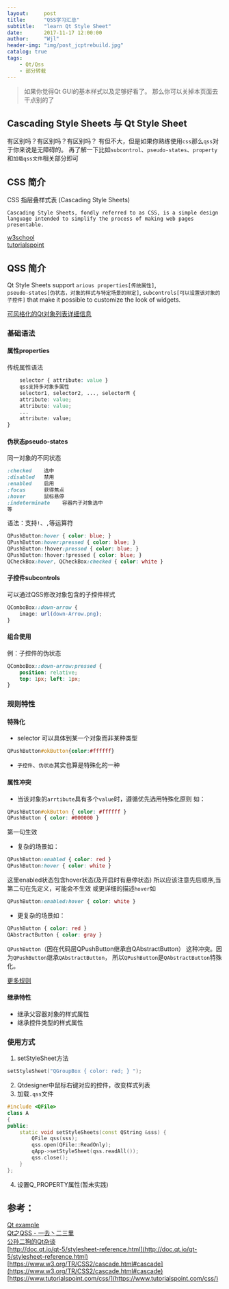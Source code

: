 ```yaml
---
layout:     post
title:      "QSS学习汇总"
subtitle:   "learn Qt Style Sheet"
date:       2017-11-17 12:00:00
author:     "Wjl"
header-img: "img/post_jcptrebuild.jpg"
catalog: true
tags:
    - Qt/Qss
    - 部分转载
---
```


> 如果你觉得Qt GUI的基本样式以及足够好看了。
那么你可以关掉本页面去干点别的了

Cascading Style Sheets 与 Qt Style Sheet
--------
有区别吗？有区别吗？有区别吗？
有但不大，但是如果你熟练使用`css`那么`qss`对于你来说是无障碍的。
再了解一下比如`subcontrol`、`pseudo-states`、`property`和`加载qss文件`相关部分即可

## CSS 简介
CSS 指层叠样式表 (Cascading Style Sheets)
```
Cascading Style Sheets, fondly referred to as CSS, is a simple design language intended to simplify the process of making web pages presentable.
```
[w3school](http://www.w3school.com.cn/css/css_jianjie.asp)  
[tutorialspoint](https://www.tutorialspoint.com/css/index.htm)

## QSS 简介
Qt Style Sheets support `arious properties[传统属性]`,  
`pseudo-states[伪状态，对象的样式与特定场景的绑定]`,
`subcontrols[可以设置该对象的子控件]` that make it possible to customize the look of widgets.

[可风格化的Qt对象列表详细信息](http://doc.qt.io/qt-5/stylesheet-reference.html)

### 基础语法

#### 属性properties

传统属性语法   
```css
    selector { attribute: value }
    qss支持多对象多属性
    selector1, selector2, ..., selectorM {
    attribute: value;
    attribute: value;
    ...
    attribute: value;
}
```

#### 伪状态pseudo-states
同一对象的不同状态  
```css
:checked    选中
:disabled   禁用
:enabled    启用
:focus      获得焦点
:hover      鼠标悬停
:indeterminate    容器内子对象选中
等
```

语法：支持`!`、`,`等运算符
```css  
QPushButton:hover { color: blue; }
QPushButton:hover:pressed { color: blue; }
QPushButton:!hover:pressed { color: blue; }
QPushButton:!hover:!pressed { color: blue; }
QCheckBox:hover, QCheckBox:checked { color: white }
```

#### 子控件subcontrols
可以通过QSS修改对象包含的子控件样式
```css
QComboBox::down-arrow {
    image: url(down-Arrow.png);
}
```
#### 组合使用
例：子控件的伪状态
```css
QComboBox::down-arrow:pressed {
    position: relative;
    top: 1px; left: 1px;
}
```

### 规则特性

#### 特殊化  

- selector 可以具体到某一个对象而非某种类型  

```css
QPushButton#okButton{color:#ffffff}

```
- `子控件`、`伪状态`其实也算是特殊化的一种

#### 属性冲突
- 当该对象的`arrtibute`具有多个`value`时，遵循优先选用特殊化原则
如：
```css
QPushButton#okButton { color: #ffffff }
QPushButton { color: #000000 }
```
第一句生效  

- 复杂的场景如：
```css
QPushButton:enabled { color: red }
QPushButton:hover { color: white }
```
这里enabled状态包含hover状态(及开启时有悬停状态)
所以应该注意先后顺序,当第二句在先定义，可能会不生效
或更详细的描述`hover`如

```css
QPushButton:enabled:hover { color: white }
```
- 更复杂的场景如：
```css
QPushButton { color: red }
QAbstractButton { color: gray }
```
`QPushButton`（因在代码层QPushButton继承自QAbstractButton）
这种冲突。因为`QPushButton`继承`QAbstractButton`，
所以`QPushButton`是`QAbstractButton`特殊化。

[更多规则](https://www.w3.org/TR/REC-CSS2/cascade.html#specificity)

#### 继承特性  

- 继承父容器对象的样式属性
- 继承控件类型的样式属性
 
### 使用方式
1. setStyleSheet方法
```c++
setStyleSheet("QGroupBox { color: red; } ");
```
2. Qtdesigner中鼠标右键对应的控件，改变样式列表
3. 加载`.qss`文件
```c++
#include <QFile>  
class A
{
public:
    static void setStyleSheets(const QString &sss) {
        QFile qss(sss);
        qss.open(QFile::ReadOnly);
        qApp->setStyleSheet(qss.readAll());
        qss.close();
    }
};  
```
4. 设置Q_PROPERTY属性(暂未实践)

## 参考：  
[Qt example](http://doc.qt.io/archives/qt-5.6/stylesheet-examples.html)  
[Qt之QSS - 一去丶二三里](http://blog.csdn.net/liang19890820/article/details/51691212)  
[公孙二狗的Qt杂谈](http://qtdebug.com)  
[http://doc.qt.io/qt-5/stylesheet-reference.html](http://doc.qt.io/qt-5/stylesheet-reference.html)  
[https://www.w3.org/TR/CSS2/cascade.html#cascade](https://www.w3.org/TR/CSS2/cascade.html#cascade)  
[https://www.tutorialspoint.com/css/](https://www.tutorialspoint.com/css/)